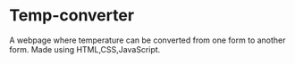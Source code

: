 # Temp-converter
A webpage where temperature can be converted from one form to another form. Made using HTML,CSS,JavaScript.

